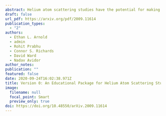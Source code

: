 ```yaml
---
abstract: Helium atom scattering studies have the potential for making numerous breakthroughs in the study of processes on surfaces. As this field remains active, there will frequently be new young researchers entering the field. The transition from student to researcher is often met with difficulty, consequently wasting limited time available for a PhD or masters level research. Addressing this issue, we present an educational package for emerging research students in the field of helium atom scattering. We hope that this package serves as sufficient material to significantly accelerate the progress made by new postgraduate students.
draft: false
url_pdf: https://arxiv.org/pdf/2009.11614
publication_types:
  - "2"
authors:
  - Ethan L. Arnold
  - admin
  - Rohit Prabhu
  - Connor S. Richards
  - David Ward
  - Nadav Avidor
author_notes:
publication: ""
featured: false
date: 2020-09-24T16:02:38.971Z
title: Version 0: An Educational Package for Helium Atom Scattering Studies
image:
  filename: null
  focal_point: Smart
  preview_only: true
doi: https://doi.org/10.48550/arXiv.2009.11614
---
```

